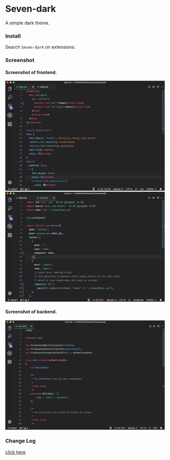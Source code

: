 # Seven-dark
A simple dark theme.

### Install
Search `Seven-dark` on extensions.

### Screenshot
#### Screenshot of frontend.
![Theme Frontend Screenshot](imgs/frontend.png)
![Theme Frontend Screenshot](imgs/frontend2.png)

#### Screenshot of backend.
![Theme Backend Screenshot](imgs/backend.png)

### Change Log
[click here](https://github.com/lianginet/Seven-dark/blob/master/changelog.md)